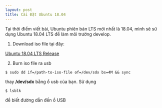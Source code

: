 ```yaml
---
layout: post
title: Cài Đặt Ubuntu 18.04
---
```


Tại thời điểm viết bài, Ubuntu phiên bản LTS mới nhất là 18.04, mình sẽ sử dụng Ubuntu 18.04 LTS để làm môi trường develop.

1. Download iso file tại đây:

[Ubuntu 18.04 LTS Release](http://releases.ubuntu.com/bionic/)

2. Burn iso file ra usb 
```
$ sudo dd if=/path-to-iso-file of=/dev/sdx bs=4M && sync
```
thay **/dev/sdx** bằng ổ usb của bạn. Sử dụng
```
$ lsblk
```
để biết đường dẫn đến ổ USB
